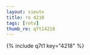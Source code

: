 ```yaml
--- 
layout: sieutv
title: ro 4218
tags: [rotv]
thumb_re: q7t14218
---
```

{% include q7t1 key="4218" %} 
